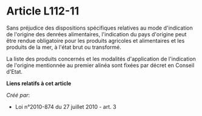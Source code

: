# Article L112-11

Sans préjudice des dispositions spécifiques relatives au mode d'indication de l'origine des denrées alimentaires,
l'indication du pays d'origine peut être rendue obligatoire pour les produits agricoles et alimentaires et les produits de la
mer, à l'état brut ou transformé.

La liste des produits concernés et les modalités d'application de l'indication de l'origine mentionnée au premier alinéa sont
fixées par décret en Conseil d'Etat.

**Liens relatifs à cet article**

_Créé par_:

  - Loi n°2010-874 du 27 juillet 2010 - art. 3
